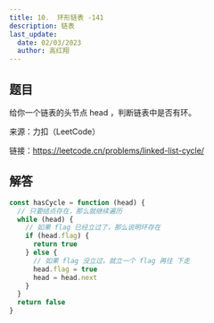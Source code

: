 ```yaml
---
title: 10.  环形链表 -141
description: 链表
last_update:
  date: 02/03/2023
  author: 高红翔
---
```


## 题目

给你一个链表的头节点 head ，判断链表中是否有环。

来源：力扣（LeetCode）

链接：https://leetcode.cn/problems/linked-list-cycle/

## 解答

```js
const hasCycle = function (head) {
  // 只要结点存在，那么就继续遍历
  while (head) {
    // 如果 flag 已经立过了，那么说明环存在
    if (head.flag) {
      return true
    } else {
      // 如果 flag 没立过，就立一个 flag 再往 下走
      head.flag = true
      head = head.next
    }
  }
  return false
}
```
